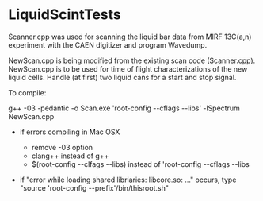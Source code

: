 # LiquidScintTests

Scanner.cpp was used for scanning the liquid bar data from MIRF 13C(a,n) experiment with the CAEN digitizer and program Wavedump.

NewScan.cpp is being modified from the existing scan code (Scanner.cpp). NewScan.cpp is to be used for time of flight characterizations of the new liquid cells. Handle (at first) two liquid cans for a start and stop signal.

To compile:

   g++ -03 -pedantic -o Scan.exe 'root-config --cflags --libs' -lSpectrum NewScan.cpp

- if errors compiling in Mac OSX
  - remove -03 option
  - clang++ instead of g++
  - $(root-config --clfags --libs) instead of 'root-config --cflags --libs

- if "error while loading shared libriaries: libcore.so: ..." occurs, type "source 'root-config --prefix'/bin/thisroot.sh"